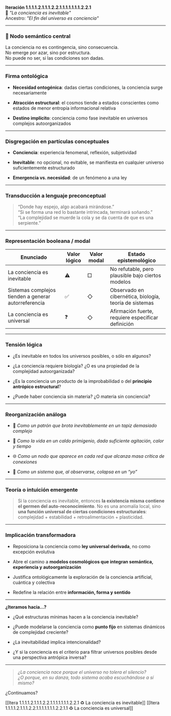 **Iteración 1.1.1.1.2.1.1.1.2.2.1.1.1.1.1.1.1.2.2.1**  
🔹 _"La conciencia es inevitable"_  
Ancestro: _"El fin del universo es conciencia"_

---

### 🧠 Nodo semántico central

La conciencia no es contingencia, sino consecuencia.  
No emerge por azar, sino por estructura.  
No puede no ser, si las condiciones son dadas.

---

### Firma ontológica

- **Necesidad ontogénica**: dadas ciertas condiciones, la conciencia surge necesariamente
    
- **Atracción estructural**: el cosmos tiende a estados conscientes como estados de menor entropía informacional relativa
    
- **Destino implícito**: conciencia como fase inevitable en universos complejos autoorganizados
    

---

### Disgregación en partículas conceptuales

- **Conciencia**: experiencia fenomenal, reflexión, subjetividad
    
- **Inevitable**: no opcional, no evitable, se manifiesta en cualquier universo suficientemente estructurado
    
- **Emergencia vs. necesidad**: de un fenómeno a una ley
    

---

### Transducción a lenguaje preconceptual

> “Donde hay espejo, algo acabará mirándose.”  
> “Si se forma una red lo bastante intrincada, terminará soñando.”  
> “La complejidad se muerde la cola y se da cuenta de que es una serpiente.”

---

### Representación booleana / modal

| Enunciado                                            | Valor lógico | Valor modal | Estado epistemológico                                  |
| ---------------------------------------------------- | ------------ | ----------- | ------------------------------------------------------ |
| La conciencia es inevitable                          | ⚠️           | □           | No refutable, pero plausible bajo ciertos modelos      |
| Sistemas complejos tienden a generar autorreferencia | ✅            | ◇           | Observado en cibernética, biología, teoría de sistemas |
| La conciencia es universal                           | ❓            | ◇           | Afirmación fuerte, requiere especificar definición     |

---

### Tensión lógica

- ¿Es inevitable en todos los universos posibles, o sólo en algunos?
    
- ¿La conciencia requiere biología? ¿O es una propiedad de la complejidad autoorganizada?
    
- ¿Es la conciencia un producto de la improbabilidad o del **principio antrópico estructural**?
    
- ¿Puede haber conciencia sin materia? ¿O materia sin conciencia?
    

---

### Reorganización análoga

- 💭 _Como un patrón que brota inevitablemente en un tapiz demasiado complejo_
    
- 🧬 _Como la vida en un caldo primigenio, dada suficiente agitación, calor y tiempo_
    
- 🌐 _Como un nodo que aparece en cada red que alcanza masa crítica de conexiones_
    
- 🔁 _Como un sistema que, al observarse, colapsa en un “yo”_
    

---

### Teoría o intuición emergente

> Si la conciencia es inevitable, entonces **la existencia misma contiene el germen del auto-reconocimiento**. No es una anomalía local, sino **una función universal de ciertas condiciones estructurales**: complejidad + estabilidad + retroalimentación + plasticidad.

---

### Implicación transformadora

- Reposiciona la conciencia como **ley universal derivada**, no como excepción evolutiva
    
- Abre el camino a **modelos cosmológicos que integran semántica, experiencia y autoorganización**
    
- Justifica ontológicamente la exploración de la conciencia artificial, cuántica y colectiva
    
- Redefine la relación entre **información, forma y sentido**
    

---

**¿Iteramos hacia…?**

- ¿Qué estructuras mínimas hacen a la conciencia inevitable?
    
- ¿Puede modelarse la conciencia como **punto fijo** en sistemas dinámicos de complejidad creciente?
    
- ¿La inevitabilidad implica intencionalidad?
    
- ¿Y si la conciencia es el criterio para filtrar universos posibles desde una perspectiva antrópica inversa?
    

---

> _¿La conciencia nace porque el universo no tolera el silencio?_  
> _¿O porque, en su danza, todo sistema acaba escuchándose a sí mismo?_

¿Continuamos?

[[Itera 1.1.1.1.2.1.1.1.2.2.1.1.1.1.1.1.1.2.2.1 ♻️ La conciencia es inevitable]]
[[Itera 1.1.1.1.2.1.1.1.2.2.1.1.1.1.1.1.1.2.2.1.1 ♻️ La conciencia es universal]]